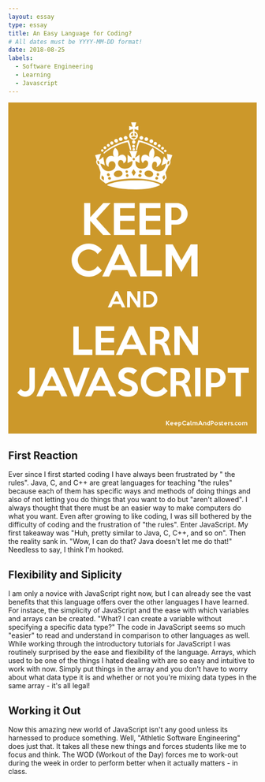 ```yaml
---
layout: essay
type: essay
title: An Easy Language for Coding?
# All dates must be YYYY-MM-DD format!
date: 2018-08-25
labels:
  - Software Engineering
  - Learning
  - Javascript
---
```


<img class="ui tiny right spaced image" src="../images/javascript.png">

## First Reaction

Ever since I first started coding I have always been frustrated by " the rules". Java, C, and C++ are great languages for teaching "the rules" because each of them has specific ways and methods of doing things and also of not letting you do things that you want to do but "aren't allowed". I always thought that there must be an easier way to make computers do what you want. Even after growing to like coding, I was sill bothered by the difficulty of coding and the frustration of "the rules". Enter JavaScript. My first takeaway was "Huh, pretty similar to Java, C, C++, and so on". Then the reality sank in. "Wow, I can do that? Java doesn't let me do that!" Needless to say, I think I'm hooked. 

## Flexibility and Siplicity

I am only a novice with JavaScript right now, but I can already see the vast benefits that this language offers over the other languages I have learned. For instace, the simplicity of JavaScript and the ease with which variables and arrays can be created. "What? I can create a variable without specifying a specific data type?" The code in JavaScript seems so much "easier" to read and understand in comparison to other languages as well. While working through the introductory tutorials for JavaScript I was routinely surprised by the ease and flexibility of the language. Arrays, which used to be one of the things I hated dealing with are so easy and intuitive to work with now. Simply put things in the array and you don't have to worry about what data type it is and whether or not you're mixing data types in the same array - it's all legal!

## Working it Out

Now this amazing new world of JavaScript isn't any good unless its harnessed to produce something. Well, "Athletic Software Engineering" does just that. It takes all these new things and forces students like me to focus and think. The WOD (Workout of the Day) forces me to work-out during the week in order to perform better when it actually matters - in class. 

